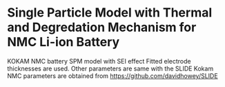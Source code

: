 # Single Particle Model with Thermal and Degredation Mechanism for NMC Li-ion Battery
 KOKAM NMC battery SPM model with SEI effect
Fitted electrode thicknesses are used. Other parameters are same with the
SLIDE Kokam NMC parameters are obtained from https://github.com/davidhowey/SLIDE

